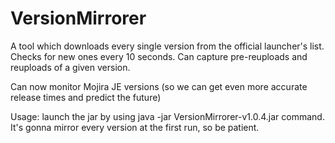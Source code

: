 # VersionMirrorer

A tool which downloads every single version from the official launcher's list. Checks for new ones every 10 seconds. Can capture pre-reuploads and reuploads of a given version.

Can now monitor Mojira JE versions (so we can get even more accurate release times and predict the future)

Usage:
launch the jar by using java -jar VersionMirrorer-v1.0.4.jar command.
It's gonna mirror every version at the first run, so be patient.
